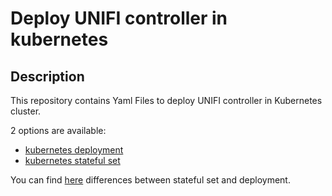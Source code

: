# Deploy UNIFI controller in kubernetes

## Description
This repository contains Yaml Files to deploy UNIFI controller in Kubernetes cluster.

2 options are available:
- [kubernetes deployment](deployment)
- [kubernetes stateful set](stateful-set)

You can find [here](https://medium.com/stakater/k8s-deployments-vs-statefulsets-vs-daemonsets-60582f0c62d4) differences between stateful set and deployment.
